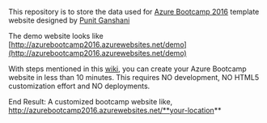This repository is to store the data used for [Azure Bootcamp 2016](https://github.com/punitganshani/azurebootcamp) template website designed by [Punit Ganshani](http://www.ganshani.com)

The demo website looks like [http://azurebootcamp2016.azurewebsites.net/demo](http://azurebootcamp2016.azurewebsites.net/demo)

With steps mentioned in this [wiki](https://github.com/punitganshani/azurebootcamp-data/wiki), you can create your Azure Bootcamp website in less than 10 minutes. This requires NO development, NO HTML5 customization effort and NO deployments.

End Result: A customized bootcamp website like, http://azurebootcamp2016.azurewebsites.net/**your-location**


